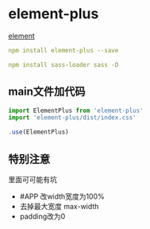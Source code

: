 # element-plus
[element](https://element-plus.org/zh-CN/component/button.html)
```yaml
npm install element-plus --save
```
```yaml
npm install sass-loader sass -D
```

## main文件加代码
```ts
import ElementPlus from 'element-plus'
import 'element-plus/dist/index.css'

.use(ElementPlus)
```

## 特别注意
里面可可能有坑
- #APP 改width宽度为100%
- 去掉最大宽度 max-width
- padding改为0


